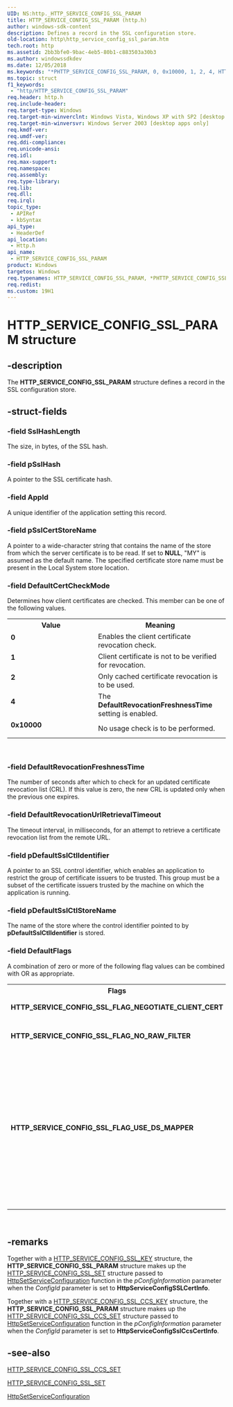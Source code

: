 ```yaml
---
UID: NS:http._HTTP_SERVICE_CONFIG_SSL_PARAM
title: HTTP_SERVICE_CONFIG_SSL_PARAM (http.h)
author: windows-sdk-content
description: Defines a record in the SSL configuration store.
old-location: http\http_service_config_ssl_param.htm
tech.root: http
ms.assetid: 2bb3bfe0-9bac-4eb5-80b1-c883503a30b3
ms.author: windowssdkdev
ms.date: 12/05/2018
ms.keywords: "*PHTTP_SERVICE_CONFIG_SSL_PARAM, 0, 0x10000, 1, 2, 4, HTTP_SERVICE_CONFIG_SSL_FLAG_NEGOTIATE_CLIENT_CERT, HTTP_SERVICE_CONFIG_SSL_FLAG_NO_RAW_FILTER, HTTP_SERVICE_CONFIG_SSL_FLAG_USE_DS_MAPPER, HTTP_SERVICE_CONFIG_SSL_PARAM, HTTP_SERVICE_CONFIG_SSL_PARAM structure [HTTP], PHTTP_SERVICE_CONFIG_SSL_PARAM, PHTTP_SERVICE_CONFIG_SSL_PARAM structure pointer [HTTP], _http_http_service_config_ssl_param, http.http_service_config_ssl_param, http/HTTP_SERVICE_CONFIG_SSL_PARAM, http/PHTTP_SERVICE_CONFIG_SSL_PARAM"
ms.topic: struct
f1_keywords: 
 - "http/HTTP_SERVICE_CONFIG_SSL_PARAM"
req.header: http.h
req.include-header: 
req.target-type: Windows
req.target-min-winverclnt: Windows Vista, Windows XP with SP2 [desktop apps only]
req.target-min-winversvr: Windows Server 2003 [desktop apps only]
req.kmdf-ver: 
req.umdf-ver: 
req.ddi-compliance: 
req.unicode-ansi: 
req.idl: 
req.max-support: 
req.namespace: 
req.assembly: 
req.type-library: 
req.lib: 
req.dll: 
req.irql: 
topic_type:
 - APIRef
 - kbSyntax
api_type:
 - HeaderDef
api_location:
 - Http.h
api_name:
 - HTTP_SERVICE_CONFIG_SSL_PARAM
product: Windows
targetos: Windows
req.typenames: HTTP_SERVICE_CONFIG_SSL_PARAM, *PHTTP_SERVICE_CONFIG_SSL_PARAM
req.redist: 
ms.custom: 19H1
---
```


# HTTP_SERVICE_CONFIG_SSL_PARAM structure


## -description


The 
<b>HTTP_SERVICE_CONFIG_SSL_PARAM</b> structure defines a record in the SSL configuration store.


## -struct-fields




### -field SslHashLength

The size, in bytes,  of the SSL hash.


### -field pSslHash

A pointer to the SSL certificate hash.


### -field AppId

A unique identifier of the application setting this record.


### -field pSslCertStoreName

A pointer to a wide-character string that contains the name of the store from which the server certificate is to be read. If set to <b>NULL</b>, "MY" is assumed as the default name. The specified certificate store name must be present in the Local System store location.


### -field DefaultCertCheckMode

Determines how client certificates are checked. This member can be one of the following values.

<table>
<tr>
<th>Value</th>
<th>Meaning</th>
</tr>
<tr>
<td width="40%"><a id="0"></a><dl>
<dt><b>0</b></dt>
</dl>
</td>
<td width="60%">
Enables the client certificate revocation check.

</td>
</tr>
<tr>
<td width="40%"><a id="1"></a><dl>
<dt><b>1</b></dt>
</dl>
</td>
<td width="60%">
Client certificate is not to be verified for revocation.

</td>
</tr>
<tr>
<td width="40%"><a id="2"></a><dl>
<dt><b>2</b></dt>
</dl>
</td>
<td width="60%">
Only cached certificate revocation is to be used.

</td>
</tr>
<tr>
<td width="40%"><a id="4"></a><dl>
<dt><b>4</b></dt>
</dl>
</td>
<td width="60%">
The <b>DefaultRevocationFreshnessTime</b> setting is enabled.

</td>
</tr>
<tr>
<td width="40%"><a id="0x10000"></a><a id="0X10000"></a><dl>
<dt><b>0x10000</b></dt>
</dl>
</td>
<td width="60%">
No usage check is to be performed.

</td>
</tr>
</table>
 


### -field DefaultRevocationFreshnessTime

The number of seconds after which to check for an updated certificate revocation list (CRL). If this value is zero, the new CRL is updated only when the previous one expires.


### -field DefaultRevocationUrlRetrievalTimeout

The timeout interval, in milliseconds,  for an attempt to retrieve a certificate revocation list from the remote URL.


### -field pDefaultSslCtlIdentifier

A pointer to an SSL control identifier, which enables an application to restrict the group of certificate issuers to be trusted. This group must be a subset of the certificate issuers trusted by the machine on which the application is running.


### -field pDefaultSslCtlStoreName

The name of the store where the control identifier pointed to by <b>pDefaultSslCtlIdentifier</b> is stored.


### -field DefaultFlags

A combination of zero or more of the following flag values can be combined with OR as appropriate.

<table>
<tr>
<th>Flags</th>
<th>Meaning</th>
</tr>
<tr>
<td width="40%"><a id="HTTP_SERVICE_CONFIG_SSL_FLAG_NEGOTIATE_CLIENT_CERT"></a><a id="http_service_config_ssl_flag_negotiate_client_cert"></a><dl>
<dt><b>HTTP_SERVICE_CONFIG_SSL_FLAG_NEGOTIATE_CLIENT_CERT</b></dt>
</dl>
</td>
<td width="60%">
Enables a client certificate to be cached locally for subsequent use.

</td>
</tr>
<tr>
<td width="40%"><a id="HTTP_SERVICE_CONFIG_SSL_FLAG_NO_RAW_FILTER"></a><a id="http_service_config_ssl_flag_no_raw_filter"></a><dl>
<dt><b>HTTP_SERVICE_CONFIG_SSL_FLAG_NO_RAW_FILTER</b></dt>
</dl>
</td>
<td width="60%">
Prevents SSL requests from being passed to low-level ISAPI filters.

</td>
</tr>
<tr>
<td width="40%"><a id="HTTP_SERVICE_CONFIG_SSL_FLAG_USE_DS_MAPPER"></a><a id="http_service_config_ssl_flag_use_ds_mapper"></a><dl>
<dt><b>HTTP_SERVICE_CONFIG_SSL_FLAG_USE_DS_MAPPER</b></dt>
</dl>
</td>
<td width="60%">
Client certificates are mapped where possible to corresponding operating-system user accounts based on the certificate mapping rules stored in Active Directory. 




If this flag is set and the mapping is successful, the <b>Token</b> member of the 
<a href="https://docs.microsoft.com/windows/desktop/api/http/ns-http-_http_ssl_client_cert_info">HTTP_SSL_CLIENT_CERT_INFO</a> structure is a handle to an 
<a href="https://docs.microsoft.com/windows/desktop/SecAuthZ/access-tokens">access token</a>. Release this token explicitly by closing the handle when the 
<b>HTTP_SSL_CLIENT_CERT_INFO</b> structure is no longer required.

</td>
</tr>
</table>
 


## -remarks



Together with a 
<a href="https://docs.microsoft.com/windows/desktop/api/http/ns-http-_http_service_config_ssl_key">HTTP_SERVICE_CONFIG_SSL_KEY</a> structure, the <b>HTTP_SERVICE_CONFIG_SSL_PARAM</b> structure makes up the 
<a href="https://docs.microsoft.com/windows/desktop/api/http/ns-http-_http_service_config_ssl_set">HTTP_SERVICE_CONFIG_SSL_SET</a> structure passed to 
<a href="https://docs.microsoft.com/windows/desktop/api/http/nf-http-httpsetserviceconfiguration">HttpSetServiceConfiguration</a> function in the <i>pConfigInformation</i> parameter when the <i>ConfigId</i> parameter is set to <b>HttpServiceConfigSSLCertInfo</b>.

Together with a 
<a href="https://docs.microsoft.com/windows/desktop/api/http/ns-http-_http_service_config_ssl_ccs_key">HTTP_SERVICE_CONFIG_SSL_CCS_KEY</a> structure, the <b>HTTP_SERVICE_CONFIG_SSL_PARAM</b> structure makes up the 
<a href="https://docs.microsoft.com/windows/desktop/api/http/ns-http-_http_service_config_ssl_ccs_set">HTTP_SERVICE_CONFIG_SSL_CCS_SET</a> structure passed to 
<a href="https://docs.microsoft.com/windows/desktop/api/http/nf-http-httpsetserviceconfiguration">HttpSetServiceConfiguration</a> function in the <i>pConfigInformation</i> parameter when the <i>ConfigId</i> parameter is set to <b>HttpServiceConfigSslCcsCertInfo</b>.




## -see-also




<a href="https://docs.microsoft.com/windows/desktop/api/http/ns-http-_http_service_config_ssl_ccs_set">HTTP_SERVICE_CONFIG_SSL_CCS_SET</a>



<a href="https://docs.microsoft.com/windows/desktop/api/http/ns-http-_http_service_config_ssl_set">HTTP_SERVICE_CONFIG_SSL_SET</a>



<a href="https://docs.microsoft.com/windows/desktop/api/http/nf-http-httpsetserviceconfiguration">HttpSetServiceConfiguration</a>
 

 

